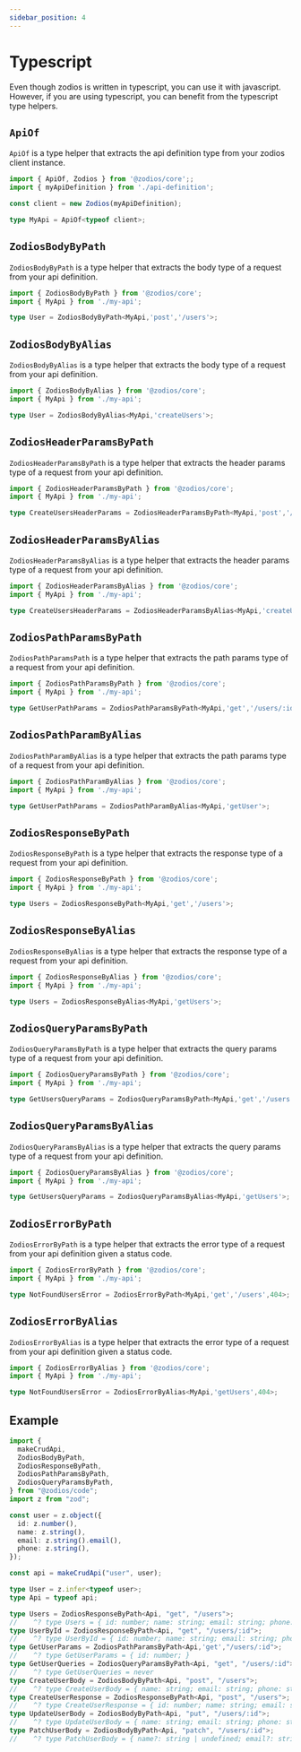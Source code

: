 ```yaml
---
sidebar_position: 4
---
```


# Typescript

Even though zodios is written in typescript, you can use it with javascript. However, if you are using typescript, you can benefit from the typescript type helpers.

## `ApiOf`

`ApiOf` is a type helper that extracts the api definition type from your zodios client instance.

```ts
import { ApiOf, Zodios } from '@zodios/core';;
import { myApiDefinition } from './api-definition';

const client = new Zodios(myApiDefinition);

type MyApi = ApiOf<typeof client>;
```
## `ZodiosBodyByPath`

`ZodiosBodyByPath` is a type helper that extracts the body type of a request from your api definition.

```ts
import { ZodiosBodyByPath } from '@zodios/core';
import { MyApi } from './my-api';

type User = ZodiosBodyByPath<MyApi,'post','/users'>;
```

## `ZodiosBodyByAlias`

`ZodiosBodyByAlias` is a type helper that extracts the body type of a request from your api definition.

```ts
import { ZodiosBodyByAlias } from '@zodios/core';
import { MyApi } from './my-api';

type User = ZodiosBodyByAlias<MyApi,'createUsers'>;
```
## `ZodiosHeaderParamsByPath`

`ZodiosHeaderParamsByPath` is a type helper that extracts the header params type of a request from your api definition.

```ts
import { ZodiosHeaderParamsByPath } from '@zodios/core';
import { MyApi } from './my-api';

type CreateUsersHeaderParams = ZodiosHeaderParamsByPath<MyApi,'post','/users'>;
```
## `ZodiosHeaderParamsByAlias`

`ZodiosHeaderParamsByAlias` is a type helper that extracts the header params type of a request from your api definition.

```ts
import { ZodiosHeaderParamsByAlias } from '@zodios/core';
import { MyApi } from './my-api';

type CreateUsersHeaderParams = ZodiosHeaderParamsByAlias<MyApi,'createUsers'>;
```

## `ZodiosPathParamsByPath`

`ZodiosPathParamsPath` is a type helper that extracts the path params type of a request from your api definition.

```ts
import { ZodiosPathParamsByPath } from '@zodios/core';
import { MyApi } from './my-api';

type GetUserPathParams = ZodiosPathParamsByPath<MyApi,'get','/users/:id'>;
```
## `ZodiosPathParamByAlias`

`ZodiosPathParamByAlias` is a type helper that extracts the path params type of a request from your api definition.
  
```ts
import { ZodiosPathParamByAlias } from '@zodios/core';
import { MyApi } from './my-api';

type GetUserPathParams = ZodiosPathParamByAlias<MyApi,'getUser'>;
```
## `ZodiosResponseByPath`

`ZodiosResponseByPath` is a type helper that extracts the response type of a request from your api definition.

```ts
import { ZodiosResponseByPath } from '@zodios/core';
import { MyApi } from './my-api';

type Users = ZodiosResponseByPath<MyApi,'get','/users'>;
```

## `ZodiosResponseByAlias`

`ZodiosResponseByAlias` is a type helper that extracts the response type of a request from your api definition.

```ts
import { ZodiosResponseByAlias } from '@zodios/core';
import { MyApi } from './my-api';

type Users = ZodiosResponseByAlias<MyApi,'getUsers'>;
```
## `ZodiosQueryParamsByPath`

`ZodiosQueryParamsByPath` is a type helper that extracts the query params type of a request from your api definition.

```ts
import { ZodiosQueryParamsByPath } from '@zodios/core';
import { MyApi } from './my-api';

type GetUsersQueryParams = ZodiosQueryParamsByPath<MyApi,'get','/users'>;
```
## `ZodiosQueryParamsByAlias`

`ZodiosQueryParamsByAlias` is a type helper that extracts the query params type of a request from your api definition.

```ts
import { ZodiosQueryParamsByAlias } from '@zodios/core';
import { MyApi } from './my-api';

type GetUsersQueryParams = ZodiosQueryParamsByAlias<MyApi,'getUsers'>;
```
## `ZodiosErrorByPath`

`ZodiosErrorByPath` is a type helper that extracts the error type of a request from your api definition given a status code.

```ts
import { ZodiosErrorByPath } from '@zodios/core';
import { MyApi } from './my-api';

type NotFoundUsersError = ZodiosErrorByPath<MyApi,'get','/users',404>;
```
## `ZodiosErrorByAlias`

`ZodiosErrorByAlias` is a type helper that extracts the error type of a request from your api definition given a status code.

```ts
import { ZodiosErrorByAlias } from '@zodios/core';
import { MyApi } from './my-api';

type NotFoundUsersError = ZodiosErrorByAlias<MyApi,'getUsers',404>;
```
## Example

```ts
import {
  makeCrudApi,
  ZodiosBodyByPath,
  ZodiosResponseByPath,
  ZodiosPathParamsByPath,
  ZodiosQueryParamsByPath,
} from "@zodios/code";
import z from "zod";

const user = z.object({
  id: z.number(),
  name: z.string(),
  email: z.string().email(),
  phone: z.string(),
});

const api = makeCrudApi("user", user);

type User = z.infer<typeof user>;
type Api = typeof api;

type Users = ZodiosResponseByPath<Api, "get", "/users">;
//    ^? type Users = { id: number; name: string; email: string; phone: string; }[]
type UserById = ZodiosResponseByPath<Api, "get", "/users/:id">;
//    ^? type UserById = { id: number; name: string; email: string; phone: string; }
type GetUserParams = ZodiosPathParamsByPath<Api,'get',"/users/:id">;
//    ^? type GetUserParams = { id: number; }
type GetUserQueries = ZodiosQueryParamsByPath<Api, "get", "/users/:id">;
//    ^? type GetUserQueries = never
type CreateUserBody = ZodiosBodyByPath<Api, "post", "/users">;
//    ^? type CreateUserBody = { name: string; email: string; phone: string; }
type CreateUserResponse = ZodiosResponseByPath<Api, "post", "/users">;
//    ^? type CreateUserResponse = { id: number; name: string; email: string; phone: string; }
type UpdateUserBody = ZodiosBodyByPath<Api, "put", "/users/:id">;
//    ^? type UpdateUserBody = { name: string; email: string; phone: string; }
type PatchUserBody = ZodiosBodyByPath<Api, "patch", "/users/:id">;
//    ^? type PatchUserBody = { name?: string | undefined; email?: string | undefined; phone?: string | undefined; }
```
